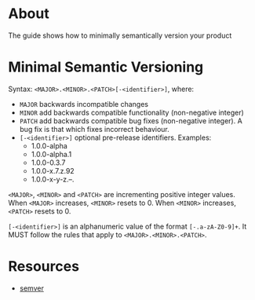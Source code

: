 # About

The guide shows how to minimally semantically version your product

# Minimal Semantic Versioning

Syntax: `<MAJOR>.<MINOR>.<PATCH>[-<identifier>]`, where:

+ `MAJOR` backwards incompatible changes
+ `MINOR` add backwards compatible functionality (non-negative integer)
+ `PATCH` add backwards compatible bug fixes (non-negative integer). A bug fix is that which fixes incorrect behaviour.
+ `[-<identifier>]` optional pre-release identifiers. Examples:
  + 1.0.0-alpha
  + 1.0.0-alpha.1
  + 1.0.0-0.3.7
  + 1.0.0-x.7.z.92
  + 1.0.0-x-y-z.–.

`<MAJOR>`, `<MINOR>` and `<PATCH>` are incrementing positive integer values. When `<MAJOR>` increases, `<MINOR>` resets to 0. When `<MINOR>` increases, `<PATCH>` resets to 0.

`[-<identifier>]` is an alphanumeric value of the format `[-.a-zA-Z0-9]+`. It MUST follow the rules that apply to `<MAJOR>.<MINOR>.<PATCH>`.

# Resources

+ [semver](https://semver.org/)
